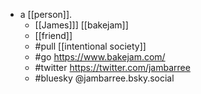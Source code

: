 - a [[person]].
  - [[James]]] [[bakejam]]
  - [[friend]] 
  - #pull [[intentional society]]
  - #go https://www.bakejam.com/
  - #twitter https://twitter.com/jambarree
  - #bluesky @jambarree.bsky.social
